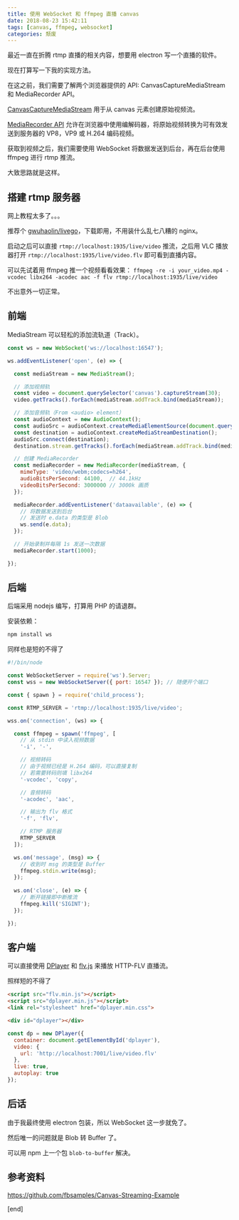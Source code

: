 ```yaml
---
title: 使用 WebSocket 和 ffmpeg 直播 canvas
date: 2018-08-23 15:42:11
tags: [canvas, ffmpeg, websocket]
categories: 颓废
---
```


最近一直在折腾 rtmp 直播的相关内容，想要用 electron 写一个直播的软件。

现在打算写一下我的实现方法。

在这之前，我们需要了解两个浏览器提供的 API: CanvasCaptureMediaStream 和 MediaRecorder API。

[CanvasCaptureMediaStream][ccms] 用于从 canvas 元素创建原始视频流。

[MediaRecorder API][mra] 允许在浏览器中使用编解码器，将原始视频转换为可有效发送到服务器的 VP8，VP9 或 H.264 编码视频。

获取到视频之后，我们需要使用 WebSocket 将数据发送到后台，再在后台使用 ffmpeg 进行 rtmp 推流。

大致思路就是这样。

## 搭建 rtmp 服务器

网上教程太多了。。。

推荐个 [gwuhaolin/livego][livego]，下载即用，不用装什么乱七八糟的 nginx。

启动之后可以直接 `rtmp://localhost:1935/live/video` 推流，之后用 VLC 播放器打开 `rtmp://localhost:1935/live/video.flv` 即可看到直播内容。

可以先试着用 ffmpeg 推一个视频看看效果： `ffmpeg -re -i your_video.mp4 -vcodec libx264 -acodec aac -f flv rtmp://localhost:1935/live/video`

不出意外一切正常。

## 前端

MediaStream 可以轻松的添加流轨道（Track）。

```js
const ws = new WebSocket('ws://localhost:16547');

ws.addEventListener('open', (e) => {

  const mediaStream = new MediaStream();

  // 添加视频轨
  const video = document.querySelector('canvas').captureStream(30);
  video.getTracks().forEach(mediaStream.addTrack.bind(mediaStream));

  // 添加音频轨（From <audio> element）
  const audioContext = new AudioContext();
  const audioSrc = audioContext.createMediaElementSource(document.querySelector('audio'));
  const destination = audioContext.createMediaStreamDestination();
  audioSrc.connect(destination);
  destination.stream.getTracks().forEach(mediaStream.addTrack.bind(mediaStream));

  // 创建 MediaRecorder
  const mediaRecorder = new MediaRecorder(mediaStream, {
    mimeType: 'video/webm;codecs=h264',
    audioBitsPerSecond: 44100,  // 44.1kHz
    videoBitsPerSecond: 3000000 // 3000k 画质
  });

  mediaRecorder.addEventListener('dataavailable', (e) => {
    // 将数据发送到后台
    // 发送时 e.data 的类型是 Blob
    ws.send(e.data);
  });

  // 开始录制并每隔 1s 发送一次数据
  mediaRecorder.start(1000);

});
```

## 后端

后端采用 nodejs 编写，打算用 PHP 的请退群。

安装依赖：

```bash
npm install ws
```

同样也是短的不得了

```js
#!/bin/node

const WebSocketServer = require('ws').Server;
const wss = new WebSocketServer({ port: 16547 }); // 随便开个端口

const { spawn } = require('child_process');

const RTMP_SERVER = 'rtmp://localhost:1935/live/video';

wss.on('connection', (ws) => {

  const ffmpeg = spawn('ffmpeg', [
    // 从 stdin 中读入视频数据
    '-i', '-',

    // 视频转码
    // 由于视频已经是 H.264 编码，可以直接复制
    // 若需要转码则填 libx264
    '-vcodec', 'copy',

    // 音频转码
    '-acodec', 'aac',

    // 输出为 flv 格式
    '-f', 'flv',

    // RTMP 服务器
    RTMP_SERVER
  ]);

  ws.on('message', (msg) => {
    // 收到时 msg 的类型是 Buffer
    ffmpeg.stdin.write(msg);
  });
  
  ws.on('close', (e) => {
    // 断开链接即中断推流
    ffmpeg.kill('SIGINT');
  });

});
```

## 客户端

可以直接使用 [DPlayer][dp] 和 [flv.js][flvjs] 来播放 HTTP-FLV 直播流。

照样短的不得了

```html
<script src="flv.min.js"></script>
<script src="dplayer.min.js"></script>
<link rel="stylesheet" href="dplayer.min.css">

<div id="dplayer"></div>
```

```js
const dp = new DPlayer({
  container: document.getElementById('dplayer'),
  video: {
    url: 'http://localhost:7001/live/video.flv'
  },
  live: true,
  autoplay: true
});
```

## 后话

由于我最终使用 electron 包装，所以 WebSocket 这一步就免了。

然后唯一的问题就是 Blob 转 Buffer 了。

可以用 npm 上一个包 `blob-to-buffer` 解决。

## 参考资料

<https://github.com/fbsamples/Canvas-Streaming-Example>

[end]

[ccms]: https://developer.mozilla.org/zh-CN/docs/Web/API/CanvasCaptureMediaStream
[mra]: https://developer.mozilla.org/zh-CN/docs/Web/API/MediaRecorder
[livego]: https://github.com/gwuhaolin/livego
[dp]: https://github.com/MoePlayer/DPlayer
[flvjs]: https://github.com/Bilibili/flv.js
